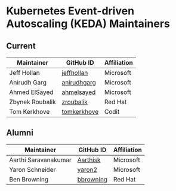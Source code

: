 # Kubernetes Event-driven Autoscaling (KEDA) Maintainers

## Current

| Maintainer           | GitHub ID                                     | Affiliation |
| -------------------- | --------------------------------------------- | ----------- |
| Jeff Hollan          | [jeffhollan](https://github.com/jeffhollan)   | Microsoft   |
| Anirudh Garg         | [anirudhgarg](https://github.com/anirudhgarg) | Microsoft   |
| Ahmed ElSayed        | [ahmelsayed](https://github.com/ahmelsayed)   | Microsoft   |
| Zbynek Roubalik      | [zroubalik](https://github.com/zroubalik)     | Red Hat     |
| Tom Kerkhove         | [tomkerkhove](https://github.com/tomkerkhove) | Codit       |

## Alumni

| Maintainer           | GitHub ID                                     | Affiliation |
| -------------------- | --------------------------------------------- | ----------- |
| Aarthi Saravanakumar | [Aarthisk](https://github.com/Aarthisk)       | Microsoft   |
| Yaron Schneider      | [yaron2](https://github.com/yaron2)           | Microsoft   |
| Ben Browning         | [bbrowning](https://github.com/bbrowning)     | Red Hat     |